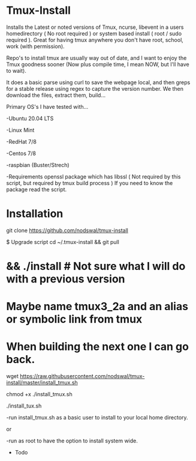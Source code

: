 # Tmux-Install
Installs the Latest or noted versions of Tmux, ncurse, libevent in a users homedirectory ( No root required ) or system based install ( root / sudo required ).  Great for having tmux anywhere you don't have root, school, work (with permission).

Repo's to install tmux are usually way out of date, and I want to enjoy the Tmux goodness sooner (Now plus compile time, I mean NOW, but I'll have to wait).

It does a basic parse using curl to save the webpage local, and then greps for a stable release using regex to capture the version number.  We then download the files, extract them, build...


Primary OS's I have tested with...

  -Ubuntu 20.04 LTS
  
  -Linux Mint

  -RedHat 7/8
  
  -Centos 7/8

  -raspbian (Buster/Strech)
  
-Requirements
  openssl package which has libssl ( Not required by this script, but required by tmux build process )
  If you need to know the package read the script.
  
# Installation

git clone https://github.com/nodswal/tmux-install

$ Upgrade script
cd ~/.tmux-install && git pull 
  # && ./install  # Not sure what I will do with a previous version
  # Maybe name tmux3_2a and an alias or symbolic link from tmux
  # When building the next one I can go back.


wget https://raw.githubusercontent.com/nodswal/tmux-install/master/install_tmux.sh

chmod +x ./install_tmux.sh

./install_tux.sh


-run install_tmux.sh as a basic user to install to your local home directory.
  
or
  
-run as root to have the option to install system wide.
  
  
- Todo
